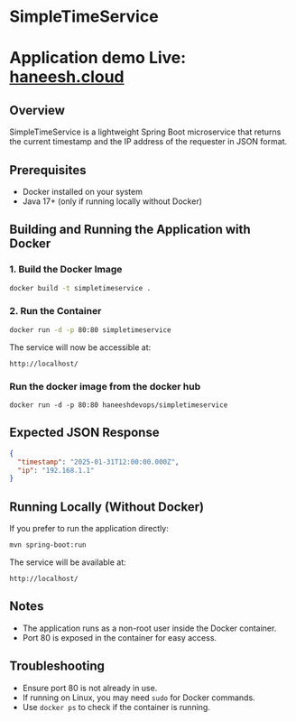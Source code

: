 # SimpleTimeService
# Application demo Live: [haneesh.cloud](http://haneesh.cloud)

## Overview
SimpleTimeService is a lightweight Spring Boot microservice that returns the current timestamp and the IP address of the requester in JSON format.

## Prerequisites
- Docker installed on your system
- Java 17+ (only if running locally without Docker)

## Building and Running the Application with Docker

### 1. Build the Docker Image
```sh
docker build -t simpletimeservice .
```

### 2. Run the Container
```sh
docker run -d -p 80:80 simpletimeservice
```

The service will now be accessible at:
```
http://localhost/
```
### Run the docker image from the docker hub
```
docker run -d -p 80:80 haneeshdevops/simpletimeservice
```
## Expected JSON Response
```json
{
  "timestamp": "2025-01-31T12:00:00.000Z",
  "ip": "192.168.1.1"
}
```

## Running Locally (Without Docker)
If you prefer to run the application directly:
```sh
mvn spring-boot:run
```
The service will be available at:
```
http://localhost/
```

## Notes
- The application runs as a non-root user inside the Docker container.
- Port 80 is exposed in the container for easy access.

## Troubleshooting
- Ensure port 80 is not already in use.
- If running on Linux, you may need `sudo` for Docker commands.
- Use `docker ps` to check if the container is running.

